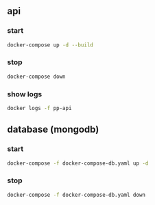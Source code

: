 ## api
### start
```bash
docker-compose up -d --build
```

### stop
```bash
docker-compose down
```

### show logs
```bash
docker logs -f pp-api
```

## database (mongodb)
### start
```bash
docker-compose -f docker-compose-db.yaml up -d
```

### stop
```bash
docker-compose -f docker-compose-db.yaml down
```